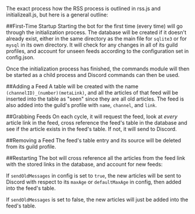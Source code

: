 The exact process how the RSS process is outlined in rss.js and initializeall.js, but here is a general outline:

##First-Time Startup
Starting the bot for the first time (every time) will go through the initialization process. The database will be created if it doesn't already exist, either in the same directory as the main file for `sqlite3` or for `mysql` in its own directory. It will check for any changes in all of its guild profiles, and account for unseen feeds according to the configuration set in config.json.

Once the initialization process has finished, the commands module will then be started as a child process and Discord commands can then be used.

##Adding a Feed 
A table will be created with the name `(channelID)_(number)(metaLink)`, and all the articles of that feed will be inserted into the table as "seen" since they are all old articles. The feed is also added into the guild's profile with `name`, `channel`, and `link`.

##Grabbing Feeds
On each cycle, it will request the feed, look at *every* article link in the feed, cross reference the feed's table in the database and see if the article exists in the feed's table. If not, it will send to Discord.

##Removing a Feed
The feed's table entry and its source will be deleted from its guild profile.

##Restarting
The bot will cross reference all the articles from the feed link with the stored links in the database, and account for new feeds:

If `sendOldMessages` in config is set to `true`, the new articles will be sent to Discord with respect to its `maxAge` or `defaultMaxAge` in config, then added into the feed's table.

If `sendOldMessages` is set to false, the new articles will just be added into the feed's table.